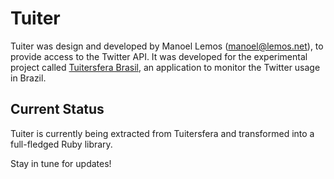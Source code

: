 # Tuiter #

Tuiter was design and developed by Manoel Lemos (manoel@lemos.net), to provide access to the Twitter API. It was developed for the experimental project called [Tuitersfera Brasil](http://tuitersfera.com.br), an application to monitor the Twitter usage in Brazil.

## Current Status ##

Tuiter is currently being extracted from Tuitersfera and transformed into a full-fledged Ruby library.

Stay in tune for updates!

